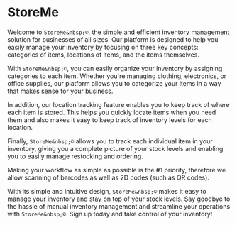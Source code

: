 # StoreMe
Welcome to `StoreMe&nbsp;©`, the simple and efficient inventory management solution for businesses of all sizes. Our platform is designed to help you easily manage your inventory by focusing on three key concepts: categories of items, locations of items, and the items themselves.

With `StoreMe&nbsp;©`, you can easily organize your inventory by assigning categories to each item. Whether you're managing clothing, electronics, or office supplies, our platform allows you to categorize your items in a way that makes sense for your business.

In addition, our location tracking feature enables you to keep track of where each item is stored. This helps you quickly locate items when you need them and also makes it easy to keep track of inventory levels for each location.

Finally, `StoreMe&nbsp;©` allows you to track each individual item in your inventory, giving you a complete picture of your stock levels and enabling you to easily manage restocking and ordering.

Making your workflow as simple as possible is the #1 priority, therefore we allow scanning of barcodes as well as 2D codes (such as QR codes).

With its simple and intuitive design, `StoreMe&nbsp;©` makes it easy to manage your inventory and stay on top of your stock levels. Say goodbye to the hassle of manual inventory management and streamline your operations with `StoreMe&nbsp;©`. Sign up today and take control of your inventory!